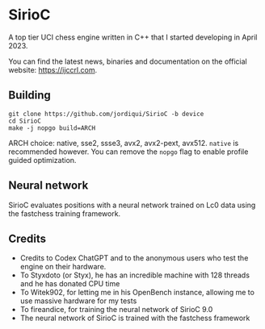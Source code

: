 # SirioC
A top tier UCI chess engine written in C++ that I started developing in April 2023.

You can find the latest news, binaries and documentation on the official website: <https://ijccrl.com>.

## Building
```
git clone https://github.com/jordiqui/SirioC -b device
cd SirioC
make -j nopgo build=ARCH
```
ARCH choice: native, sse2, ssse3, avx2, avx2-pext, avx512. `native` is recommended however.
You can remove the `nopgo` flag to enable profile guided optimization.


## Neural network
SirioC evaluates positions with a neural network trained on Lc0 data using the fastchess training framework.


## Credits
* Credits to Codex ChatGPT and to the anonymous users who test the engine on their hardware.
* To Styxdoto (or Styx), he has an incredible machine with 128 threads and he has donated CPU time
* To Witek902, for letting me in his OpenBench instance, allowing me to use massive hardware for my tests
* To fireandice, for training the neural network of SirioC 9.0
* The neural network of SirioC is trained with the fastchess framework
